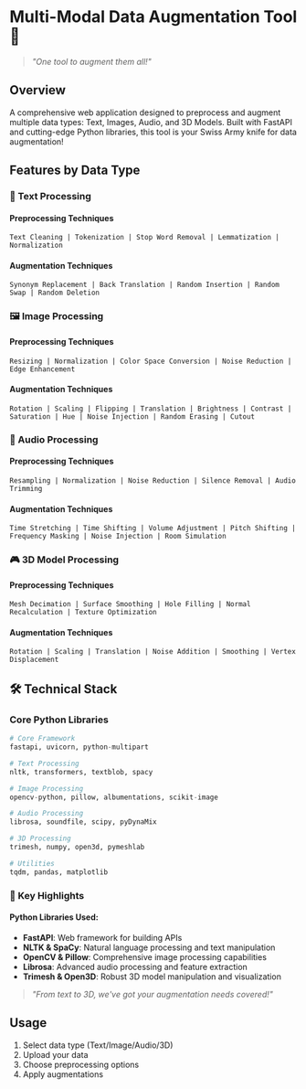 # Multi-Modal Data Augmentation Tool 🚀

> *"One tool to augment them all!"*

## Overview
A comprehensive web application designed to preprocess and augment multiple data types: Text, Images, Audio, and 3D Models. Built with FastAPI and cutting-edge Python libraries, this tool is your Swiss Army knife for data augmentation!

## Features by Data Type

### 📝 Text Processing
#### Preprocessing Techniques
`Text Cleaning | Tokenization | Stop Word Removal | Lemmatization | Normalization`

#### Augmentation Techniques
`Synonym Replacement | Back Translation | Random Insertion | Random Swap | Random Deletion`

### 🖼️ Image Processing
#### Preprocessing Techniques
`Resizing | Normalization | Color Space Conversion | Noise Reduction | Edge Enhancement`

#### Augmentation Techniques
`Rotation | Scaling | Flipping | Translation | Brightness | Contrast | Saturation | Hue | Noise Injection | Random Erasing | Cutout`

### 🎵 Audio Processing
#### Preprocessing Techniques
`Resampling | Normalization | Noise Reduction | Silence Removal | Audio Trimming`

#### Augmentation Techniques
`Time Stretching | Time Shifting | Volume Adjustment | Pitch Shifting | Frequency Masking | Noise Injection | Room Simulation`

### 🎮 3D Model Processing
#### Preprocessing Techniques
`Mesh Decimation | Surface Smoothing | Hole Filling | Normal Recalculation | Texture Optimization`

#### Augmentation Techniques
`Rotation | Scaling | Translation | Noise Addition | Smoothing | Vertex Displacement`

## 🛠️ Technical Stack

### Core Python Libraries
```python
# Core Framework
fastapi, uvicorn, python-multipart

# Text Processing
nltk, transformers, textblob, spacy

# Image Processing
opencv-python, pillow, albumentations, scikit-image

# Audio Processing
librosa, soundfile, scipy, pyDynaMix

# 3D Processing
trimesh, numpy, open3d, pymeshlab

# Utilities
tqdm, pandas, matplotlib
```

### 🌟 Key Highlights

#### Python Libraries Used:
- **FastAPI**: Web framework for building APIs
- **NLTK & SpaCy**: Natural language processing and text manipulation
- **OpenCV & Pillow**: Comprehensive image processing capabilities
- **Librosa**: Advanced audio processing and feature extraction
- **Trimesh & Open3D**: Robust 3D model manipulation and visualization

> *"From text to 3D, we've got your augmentation needs covered!"*

## Usage
1. Select data type (Text/Image/Audio/3D)
2. Upload your data
3. Choose preprocessing options
4. Apply augmentations

